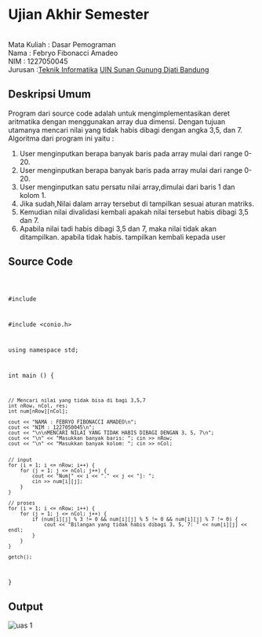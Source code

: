 # Ujian Akhir Semester 
<br>Mata Kuliah 	: Dasar Pemograman
<br> Nama		: Febryo Fibonacci Amadeo
<br>NIM		: 1227050045
<br>Jurusan		:[Teknik Informatika](http://if.uinsgd.ac.id/) [UIN Sunan Gunung Djati Bandung](https://uinsgd.ac.id/) 

## Deskripsi Umum
Program dari source code adalah untuk mengimplementasikan deret aritmatika dengan menggunakan array dua dimensi. Dengan tujuan utamanya mencari nilai yang tidak habis dibagi dengan angka 3,5, dan 7. Algoritma dari program ini yaitu : 
<ol>
    <li>User menginputkan berapa banyak baris pada array mulai dari range 0-20.</li>
    <li>User menginputkan berapa banyak baris pada array mulai dari range 0-20.</li>
    <li>User menginputkan satu persatu nilai array,dimulai dari baris 1 dan kolom 1.</li>
    <li>Jika sudah,Nilai dalam array tersebut di tampilkan sesuai aturan matriks.</li>
    <li>Kemudian nilai divalidasi kembali apakah nilai tersebut habis dibagi 3,5 dan 7.</li>
    <li>Apabila nilai tadi habis dibagi 3,5 dan 7, maka nilai tidak akan ditampilkan. apabila tidak habis. tampilkan kembali kepada user</li>
</ol> 

## Source Code
<code>

#include <iostream>

#include <conio.h>

using namespace std;

int main () {
    
    // Mencari nilai yang tidak bisa di bagi 3,5,7
    int nRow, nCol, res;
	int num[nRow][nCol];
	
	cout << "NAMA : FEBRYO FIBONACCI AMADEO\n";
	cout << "NIM : 1227050045\n";
	cout << "\n\nMENCARI NILAI YANG TIDAK HABIS DIBAGI DENGAN 3, 5, 7\n";
	cout << "\n" << "Masukkan banyak baris: "; cin >> nRow;
	cout << "\n" << "Masukkan banyak kolom: "; cin >> nCol;
	
	
	// input
	for (i = 1; i <= nRow; i++) {
		for (j = 1; j <= nCol; j++) {
			cout << "Num[" << i << "." << j << "]: ";
			cin >> num[i][j];
		}
	}
	
	// proses
	for (i = 1; i <= nRow; i++) {
		for (j = 1; j <= nCol; j++) {
			if (num[i][j] % 3 != 0 && num[i][j] % 5 != 0 && num[i][j] % 7 != 0) {
				cout << "Bilangan yang tidak habis dibagi 3, 5, 7: " << num[i][j] << endl;
			} 
		}
	}
    
    getch();
}
</code>
## Output
![uas 1](https://user-images.githubusercontent.com/115018736/209484762-1b2989a2-50c2-4ffa-be0b-5b89daeae8cd.png)
